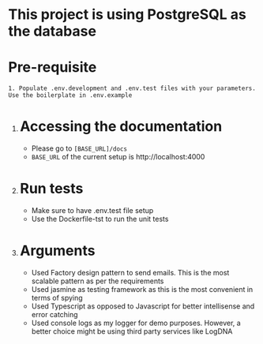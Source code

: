 
# This project is using PostgreSQL as the database

# Pre-requisite
    1. Populate .env.development and .env.test files with your parameters. Use the boilerplate in .env.example

1. # Accessing the documentation
    - Please go to ```[BASE_URL]/docs```
    - ```BASE_URL``` of the current setup is http://localhost:4000

2. # Run tests
    * Make sure to have .env.test file setup
    - Use the Dockerfile-tst to run the unit tests


3. # Arguments
    - Used Factory design pattern to send emails. This is the most scalable pattern as per the requirements
    - Used jasmine as testing framework as this is the most convenient in terms of spying
    - Used Typescript as opposed to Javascript for better intellisense and error catching
    - Used console logs as my logger for demo purposes. However, a better choice might be using third party services like LogDNA

